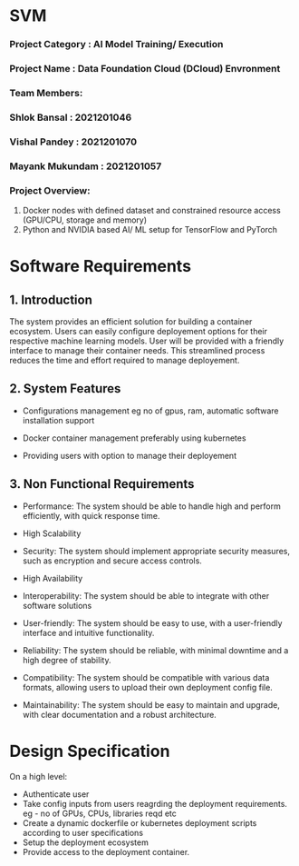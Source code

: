 # SVM
### Project Category : AI Model Training/ Execution
### Project Name : Data Foundation Cloud (DCloud) Envronment 
### Team Members:
### Shlok Bansal : 2021201046
### Vishal Pandey : 2021201070
### Mayank Mukundam : 2021201057
### Project Overview:
1. Docker nodes with defined dataset and constrained resource access (GPU/CPU, storage and memory)
2.  Python and NVIDIA based AI/ ML setup for TensorFlow and PyTorch
# Software Requirements
## 1. Introduction

The system provides an efficient solution for building a container ecosystem. Users can easily configure deployement options for their respective machine learning models. User will be provided with a friendly interface to manage their container needs. This streamlined process reduces the time and effort required to manage deployement.

## 2. System Features

- Configurations management eg no of gpus, ram, automatic software installation support 

- Docker container management preferably using kubernetes

- Providing users with option to manage their deployement 

## 3. Non Functional Requirements

- Performance: The system should be able to handle high and perform efficiently, with quick response time.

- High Scalability

- Security: The system should implement appropriate security measures, such as encryption and secure access controls.

- High Availability

- Interoperability: The system should be able to integrate with other software solutions

- User-friendly: The system should be easy to use, with a user-friendly interface and intuitive functionality.

- Reliability: The system should be reliable, with minimal downtime and a high degree of stability.

- Compatibility: The system should be compatible with various data formats, allowing users to upload their own deployment config file.

- Maintainability: The system should be easy to maintain and upgrade, with clear documentation and a robust architecture.

# Design Specification
On a high level:
- Authenticate user
- Take config inputs from users reagrding the deployment requirements. eg - no of GPUs, CPUs, libraries reqd etc 
- Create a dynamic dockerfile or kubernetes deployment scripts according to user specifications
- Setup the deployment ecosystem
- Provide access to the deployment container.

